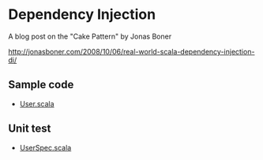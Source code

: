 Dependency Injection
====================

A blog post on the "Cake Pattern" by Jonas Boner

http://jonasboner.com/2008/10/06/real-world-scala-dependency-injection-di/

Sample code
-----------

* [User.scala](src/main/scala/com/jonasboner/User.scala)

Unit test
---------

* [UserSpec.scala](src/test/scala/com/jonasboner/UserSpec.scala)
